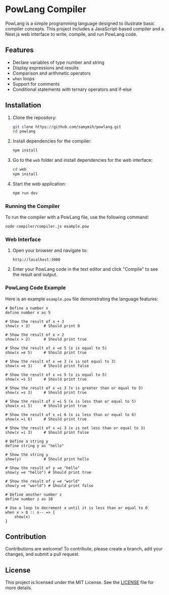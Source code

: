 # PowLang Compiler

PowLang is a simple programming language designed to illustrate basic compiler concepts. This project includes a JavaScript-based compiler and a Next.js web interface to write, compile, and run PowLang code.

## Features

- Declare variables of type number and string
- Display expressions and results
- Comparison and arithmetic operators
- `when` loops
- Support for comments
- Conditional statements with ternary operators and if-else

## Installation

1. Clone the repository:
    ```sh
    git clone https://github.com/samymih/powlang.git
    cd powlang
    ```

2. Install dependencies for the compiler:
    ```sh
    npm install
    ```

3. Go to the `web` folder and install dependencies for the web interface:
    ```sh
    cd web
    npm install
    ```

4. Start the web application:
    ```sh
    npm run dev
    ```

### Running the Compiler

To run the compiler with a PowLang file, use the following command:
```sh
node compiler/compiler.js example.pow
```

### Web Interface

1. Open your browser and navigate to:
    ```
    http://localhost:3000
    ```

2. Enter your PowLang code in the text editor and click "Compile" to see the result and output.

### PowLang Code Example

Here is an example `example.pow` file demonstrating the language features:

```plaintext
# Define a number x
define number x as 5

# Show the result of x + 3
show(x + 3)      # Should print 8

# Show the result of x > 2
show(x > 2)      # Should print true

# Show the result of x =e 5 (x is equal to 5)
show(x =e 5)     # Should print true

# Show the result of x =e 3 (x is not equal to 3)
show(x =e 3)     # Should print false

# Show the result of x =s 5 (x is equal to 5)
show(x =s 5)     # Should print true

# Show the result of x =s 3 (x is greater than or equal to 3)
show(x =s 3)     # Should print true

# Show the result of x =i 5 (x is less than or equal to 5)
show(x =i 5)     # Should print true

# Show the result of x =i 6 (x is less than or equal to 6)
show(x =i 6)     # Should print true

# Show the result of x =i 3 (x is not less than or equal to 3)
show(x =i 3)     # Should print false

# Define a string y
define string y as "hello"

# Show the string y
show(y)          # Should print hello

# Show the result of y =e "hello"
show(y =e "hello") # Should print true

# Show the result of y =e "world"
show(y =e "world") # Should print false

# Define another number z
define number z as 10

# Use a loop to decrement x until it is less than or equal to 0
when x > 0 :: x-- => {
    show(x)
}
```

## Contribution

Contributions are welcome! To contribute, please create a branch, add your changes, and submit a pull request.

## License

This project is licensed under the MIT License. See the [LICENSE](LICENSE) file for more details.
